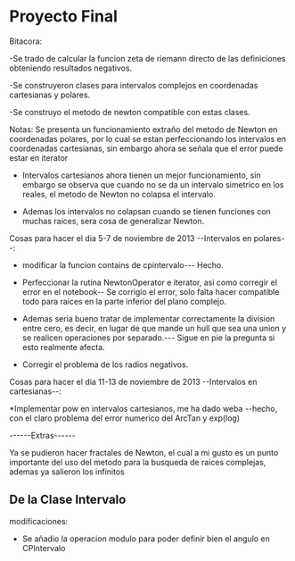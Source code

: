 Proyecto Final
=================

Bitacora:

-Se trado de calcular la funcion zeta de riemann directo de las definiciones obteniendo resultados negativos.

-Se construyeron clases para intervalos complejos en coordenadas cartesianas y polares.

-Se construyo el metodo de newton compatible con estas clases.

Notas: Se presenta un funcionamiento extraño del metodo de Newton en coordenadas
polares, por lo cual se estan perfeccionando los intervalos en coordenadas cartesianas, sin embargo ahora se señala que el error puede estar en iterator

* Intervalos cartesianos ahora tienen un mejor funcionamiento, sin embargo se observa que cuando no se da un intervalo
simetrico en los reales, el metodo de Newton no colapsa el intervalo.

* Ademas los intervalos no colapsan cuando se tienen funciones con muchas raices, sera cosa de generalizar Newton.


Cosas para hacer el dia 5-7 de noviembre de 2013 --Intervalos en polares--:

* modificar la funcion contains de cpintervalo--- Hecho.

* Perfeccionar la rutina NewtonOperator e iterator, asi como corregir el error en el notebook-- Se corrigio el error, solo falta hacer compatible todo para raices en la parte inferior del plano complejo.

* Ademas seria bueno tratar de implementar correctamente la division entre cero, es decir, en lugar de que mande un hull que sea una union
y se realicen operaciones por separado.--- Sigue en pie la pregunta si esto realmente afecta.

* Corregir el problema de los radios negativos.

Cosas para hacer el dia 11-13 de noviembre de 2013 --Intervalos en cartesianas--:

*Implementar pow en intervalos cartesianos, me ha dado weba --hecho, con el claro problema del error numerico del ArcTan y exp(log)


------Extras------

Ya se pudieron hacer fractales de Newton, el cual a mi gusto es un punto importante del uso del metodo para la busqueda de raices complejas, ademas ya salieron los infinitos

De la Clase Intervalo
------------------

 modificaciones:

* Se añadio la operacion modulo para poder definir bien el angulo en CPIntervalo




